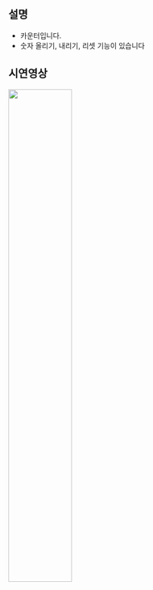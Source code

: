 ## 설명

- 카운터입니다.
- 숫자 올리기, 내리기, 리셋 기능이 있습니다

## 시연영상
<img src="https://github.com/richdad6208/vanila/assets/126126067/95956e7e-b55a-4671-8117-996f5e3c44b5" alt="" width="50%"/>
